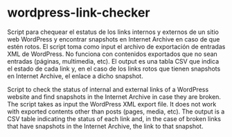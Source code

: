 # wordpress-link-checker
Script para chequear el estatus de los links internos y externos de un sitio web WordPress y encontrar snapshots en Internet Archive en caso de que estén rotos. El script toma como input el archivo de exportación de entradas XML de WordPress. No funciona con contenidos exportados que no sean entradas (páginas, multimedia, etc). El output es una tabla CSV que indica el estado de cada link y, en el caso de los links rotos que tienen snapshots en Internet Archive, el enlace a dicho snapshot.

Script to check the status of internal and external links of a WordPress website and find snapshots in the Internet Archive in case they are broken. The script takes as input the WordPress XML export file. It does not work with exported contents other than posts (pages, media, etc). The output is a CSV table indicating the status of each link and, in the case of broken links that have snapshots in the Internet Archive, the link to that snapshot.
